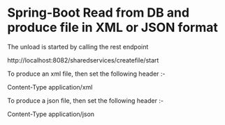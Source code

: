 # Spring-Boot Read from DB and produce file in XML or JSON format

The unload is started by calling the rest endpoint 

http://localhost:8082/sharedservices/createfile/start

To produce an xml file, then set the following header :-

Content-Type application/xml

To produce a json file, then set the following header :-

Content-Type application/json